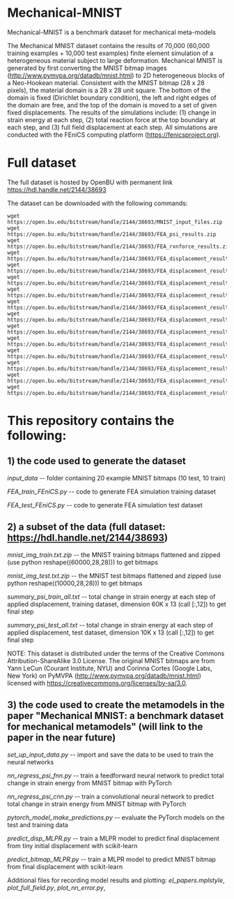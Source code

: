 # Mechanical-MNIST
Mechanical-MNIST is a benchmark dataset for mechanical meta-models

The Mechanical MNIST dataset contains the results of 70,000 (60,000 training examples + 10,000 test examples) finite element simulation of a heterogeneous material subject to large deformation. Mechanical MNIST is generated by first converting the MNIST bitmap images (http://www.pymvpa.org/datadb/mnist.html) to 2D heterogeneous blocks of a Neo-Hookean material. Consistent with the MNIST bitmap (28 x 28 pixels), the material domain is a 28 x 28 unit square. The bottom of the domain is fixed (Dirichlet boundary condition), the left and right edges of the domain are free, and the top of the domain is moved to a set of given fixed displacements. The results of the simulations include: (1) change in strain energy at each step, (2) total reaction force at the top boundary at each step, and (3) full field displacement at each step. All simulations are conducted with the FEniCS computing platform (https://fenicsproject.org).

# Full dataset

The full dataset is hosted by OpenBU with permanent link https://hdl.handle.net/2144/38693

The dataset can be downloaded with the following commands: 

<pre><code>wget https://open.bu.edu/bitstream/handle/2144/38693/MNIST_input_files.zip
wget https://open.bu.edu/bitstream/handle/2144/38693/FEA_psi_results.zip
wget https://open.bu.edu/bitstream/handle/2144/38693/FEA_rxnforce_results.zip
wget https://open.bu.edu/bitstream/handle/2144/38693/FEA_displacement_results_step1.zip
wget https://open.bu.edu/bitstream/handle/2144/38693/FEA_displacement_results_step2.zip
wget https://open.bu.edu/bitstream/handle/2144/38693/FEA_displacement_results_step3.zip
wget https://open.bu.edu/bitstream/handle/2144/38693/FEA_displacement_results_step4.zip
wget https://open.bu.edu/bitstream/handle/2144/38693/FEA_displacement_results_step5.zip
wget https://open.bu.edu/bitstream/handle/2144/38693/FEA_displacement_results_step6.zip
wget https://open.bu.edu/bitstream/handle/2144/38693/FEA_displacement_results_step7.zip
wget https://open.bu.edu/bitstream/handle/2144/38693/FEA_displacement_results_step8.zip
wget https://open.bu.edu/bitstream/handle/2144/38693/FEA_displacement_results_step9.zip
wget https://open.bu.edu/bitstream/handle/2144/38693/FEA_displacement_results_step10.zip
wget https://open.bu.edu/bitstream/handle/2144/38693/FEA_displacement_results_step11.zip
wget https://open.bu.edu/bitstream/handle/2144/38693/FEA_displacement_results_step12.zip </code></pre>


# This repository contains the following:

## 1) the code used to generate the dataset

*input_data* -- folder containing 20 example MNIST bitmaps (10 test, 10 train) 

*FEA_train_FEniCS.py* -- code to generate FEA simulation training dataset

*FEA_test_FEniCS.py* -- code to generate FEA simulation test dataset

## 2) a subset of the data (full dataset: https://hdl.handle.net/2144/38693)

*mnist_img_train.txt.zip* -- the MNIST training bitmaps flattened and zipped (use python reshape((60000,28,28))) to get bitmaps

*mnist_img_test.txt.zip* -- the MNIST test bitmaps flattened and zipped (use python reshape((10000,28,28))) to get bitmaps

*summary_psi_train_all.txt* -- total change in strain energy at each step of applied displacement, training dataset, dimension 60K x 13 (call [:,12]) to get final step 

*summary_psi_test_all.txt* -- total change in strain energy at each step of applied displacement, test dataset, dimension 10K x 13 (call [:,12]) to get final step 

NOTE: This dataset is distributed under the terms of the Creative Commons Attribution-ShareAlike 3.0 License. The original MNIST bitmaps are from Yann LeCun (Courant Institute, NYU) and Corinna Cortes (Google Labs, New York) on PyMVPA (http://www.pymvpa.org/datadb/mnist.html) licensed with https://creativecommons.org/licenses/by-sa/3.0. 

## 3) the code used to create the metamodels in the paper "Mechanical MNIST: a benchmark dataset for mechanical metamodels" (will link to the paper in the near future)

*set_up_input_data.py* -- import and save the data to be used to train the neural networks 

*nn_regress_psi_fnn.py* -- train a feedforward neural network to predict total change in strain energy from MNIST bitmap with PyTorch

*nn_regress_psi_cnn.py* -- train a convolutional neural network to predict total change in strain energy from MNIST bitmap with PyTorch

*pytorch_model_make_predictions.py* -- evaluate the PyTorch models on the test and training data 

*predict_disp_MLPR.py* -- train a MLPR model to predict final displacement from tiny initial displacement with scikit-learn

*predict_bitmap_MLPR.py* -- train a MLPR model to predict MNIST bitmap from final displacement with scikit-learn

Additional files for recording model results and plotting: *el_papers.mplstyle*, *plot_full_field.py*, *plot_nn_error.py*, 


